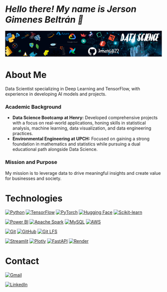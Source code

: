 # ***Hello there! My name is Jerson Gimenes Beltrán 👋***

<p align="center">
<img src="https://github.com/JersonGB22/JersonGB22/blob/main/banner_github.png"> 
</p>

# **About Me**

Data Scientist specializing in Deep Learning and TensorFlow, with experience in developing AI models and projects.
  
### **Academic Background**
- **Data Science Bootcamp at Henry:** Developed comprehensive projects with a focus on real-world applications, honing skills in statistical analysis, machine learning, data visualization, and data engineering practices.
- **Environmental Engineering at UPCH:** Focused on gaining a strong foundation in mathematics and statistics while pursuing a dual educational path alongside Data Science.

### **Mission and Purpose**
My mission is to leverage data to drive meaningful insights and create value for businesses and society.

# **Technologies**
[![Python](https://img.shields.io/badge/Python-3776AB?style=for-the-badge&logo=python&logoColor=white&labelColor=101010)](https://docs.python.org/3/) 
[![TensorFlow](https://img.shields.io/badge/TensorFlow-FF6F00?style=for-the-badge&logo=tensorflow&logoColor=white&labelColor=101010)](https://www.tensorflow.org/api_docs)
[![PyTorch](https://img.shields.io/badge/PyTorch-EE4C2C?style=for-the-badge&logo=pytorch&logoColor=white&labelColor=101010)](https://pytorch.org/docs/stable/index.html)
[![Hugging Face](https://img.shields.io/badge/🤗-%20Hugging%20Face-FFD21E?style=for-the-badge&labelColor=101010)](https://huggingface.co/)
[![Scikit-learn](https://img.shields.io/badge/Scikit--learn-F7931E?style=for-the-badge&logo=scikit-learn&logoColor=white&labelColor=101010)](https://scikit-learn.org/stable/)

[![Power BI](https://img.shields.io/badge/Power%20BI-F2C811?style=for-the-badge&logo=powerbi&logoColor=white&labelColor=101010)](https://learn.microsoft.com/en-us/power-bi/) 
[![Apache Spark](https://img.shields.io/badge/Apache%20Spark-E25A1C?style=for-the-badge&logo=apachespark&logoColor=white&labelColor=101010)](https://spark.apache.org/docs/latest/)
[![MySQL](https://img.shields.io/badge/MySQL-4479A1?style=for-the-badge&logo=mysql&logoColor=white&labelColor=101010)](https://dev.mysql.com/doc/)
[![AWS](https://img.shields.io/badge/AWS-232F3E?style=for-the-badge&logo=amazonaws&logoColor=white&labelColor=101010)](https://aws.amazon.com/es/free/?gclid=Cj0KCQjw_O2lBhCFARIsAB0E8B9Hkiiw-3Bn1fREwAKYGhcurWpAF8I0UZohtrB0sH_C0-iqzrrzLHcaAmSnEALw_wcB&trk=1b5e0cad-6939-407d-b265-d513ac796285&sc_channel=ps&ef_id=Cj0KCQjw_O2lBhCFARIsAB0E8B9Hkiiw-3Bn1fREwAKYGhcurWpAF8I0UZohtrB0sH_C0-iqzrrzLHcaAmSnEALw_wcB:G:s&s_kwcid=AL!4422!3!647999789244!p!!g!!aws!19685311604!143348651942)

[![Git](https://img.shields.io/badge/Git-F05032?style=for-the-badge&logo=git&logoColor=white&labelColor=101010)](https://git-scm.com/doc)
[![GitHub](https://img.shields.io/badge/GitHub-181717?style=for-the-badge&logo=github&logoColor=white&labelColor=101010)](https://docs.github.com/en)
[![Git LFS](https://img.shields.io/badge/Git%20LFS-F34F29?style=for-the-badge&logo=git-lfs&logoColor=white&labelColor=101010)](https://git-lfs.com/)

[![Streamlit](https://img.shields.io/badge/Streamlit-FF4B4B?style=for-the-badge&logo=streamlit&logoColor=white&labelColor=101010)](https://docs.streamlit.io/) 
[![Plotly](https://img.shields.io/badge/Plotly-3F4F75?style=for-the-badge&logo=plotly&logoColor=white&labelColor=101010)](https://plotly.com/)
[![FastAPI](https://img.shields.io/badge/FastAPI-009688?style=for-the-badge&logo=fastapi&logoColor=white&labelColor=101010)](https://fastapi.tiangolo.com/)
[![Render](https://img.shields.io/badge/Render-46E3B7?style=for-the-badge&logo=Render&logoColor=white&labelColor=101010)](https://render.com/docs) 

# **Contact**
[![Gmail](https://img.shields.io/badge/Gmail-D14836?style=for-the-badge&logo=gmail&logoColor=white&labelColor=101010)](mailto:jerson.gimenesbeltran@gmail.com)

[![LinkedIn](https://img.shields.io/badge/LinkedIn-0077B5?style=for-the-badge&logo=linkedin&logoColor=white&labelColor=101010)](https://www.linkedin.com/in/jerson-gimenes-beltran/)
